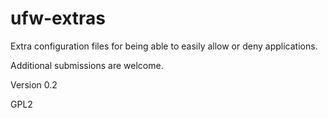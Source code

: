 ufw-extras
==========

Extra configuration files for being able to easily allow or deny applications.

Additional submissions are welcome.

Version 0.2

GPL2
